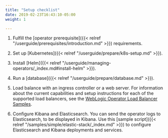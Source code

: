 ```yaml
---
title: "Setup checklist"
date: 2019-02-23T16:43:10-05:00
weight: 1

---
```




1. Fulfill the [operator prerequisite]({{< relref "/userguide/prerequisites/introduction.md" >}}) requirements.

1. Set up [Kubernetes]({{< relref "/userguide/prepare/k8s-setup.md" >}}).

1. Install [Helm]({{< relref "/userguide/managing-operators/_index.md#install-helm" >}}).

1. Run a [database]({{< relref "/userguide/prepare/database.md" >}}).

1. Load balance with an ingress controller or a web server. For information about the current capabilities and setup instructions for each of the supported load balancers, see the [WebLogic Operator Load Balancer Samples](https://github.com/oracle/weblogic-kubernetes-operator/blob/main/kubernetes/samples/charts/README.md).

1. Configure Kibana and Elasticsearch. You can send the operator logs to Elasticsearch, to be displayed in Kibana. Use
this [sample script]({{< relref "/samples/simple/elastic-stack/_index.md" >}}) to configure Elasticsearch and Kibana deployments and services.
